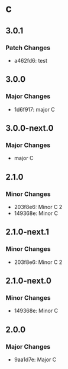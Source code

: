# c

## 3.0.1

### Patch Changes

- a462fd6: test

## 3.0.0

### Major Changes

- 1d6f917: major C

## 3.0.0-next.0

### Major Changes

- major C

## 2.1.0

### Minor Changes

- 203f8e6: Minor C 2
- 149368e: Minor C

## 2.1.0-next.1

### Minor Changes

- 203f8e6: Minor C 2

## 2.1.0-next.0

### Minor Changes

- 149368e: Minor C

## 2.0.0

### Major Changes

- 9aa1d7e: Major C
